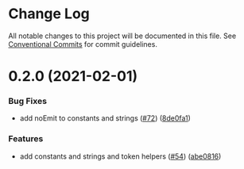 # Change Log

All notable changes to this project will be documented in this file.
See [Conventional Commits](https://conventionalcommits.org) for commit guidelines.

# 0.2.0 (2021-02-01)


### Bug Fixes

* add noEmit to constants and strings ([#72](https://github.com/uplift-ltd/nexus/issues/72))
  ([8de0fa1](https://github.com/uplift-ltd/nexus/commit/8de0fa1e474f9e6bec10ae84bf6f8b329758846c))


### Features

* add constants and strings and token helpers ([#54](https://github.com/uplift-ltd/nexus/issues/54))
  ([abe0816](https://github.com/uplift-ltd/nexus/commit/abe08162dec2552c083680fde4ce80bf9d4b6675))
